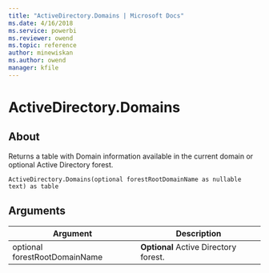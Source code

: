```yaml
---
title: "ActiveDirectory.Domains | Microsoft Docs"
ms.date: 4/16/2018
ms.service: powerbi
ms.reviewer: owend
ms.topic: reference
author: minewiskan
ms.author: owend
manager: kfile
---
```

# ActiveDirectory.Domains

  
## About  
Returns a table with Domain information available in the current domain or optional Active Directory forest.  
  
```  
ActiveDirectory.Domains(optional forestRootDomainName as nullable text) as table  
```  
  
## Arguments  
  
|Argument|Description|  
|------------|---------------|  
|optional forestRootDomainName|**Optional** Active Directory forest.|  
  
